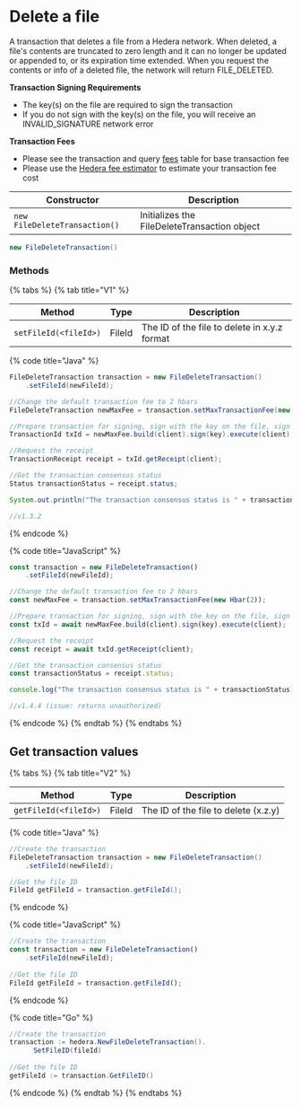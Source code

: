 # Delete a file

A transaction that deletes a file from a Hedera network. When deleted, a file's contents are truncated to zero length and it can no longer be updated or appended to, or its expiration time extended. When you request the contents or info of a deleted file, the network will return FILE\_DELETED.

**Transaction Signing Requirements**

- The key(s) on the file are required to sign the transaction
- If you do not sign with the key(s) on the file, you will receive an INVALID\_SIGNATURE network error

**Transaction Fees**

- Please see the transaction and query [fees](../../../../networks/mainnet/fees/#transaction-and-query-fees) table for base transaction fee
- Please use the [Hedera fee estimator](https://hedera.com/fees) to estimate your transaction fee cost

| Constructor                   | Description                                  |
| ----------------------------- | -------------------------------------------- |
| `new FileDeleteTransaction()` | Initializes the FileDeleteTransaction object |

```java
new FileDeleteTransaction()
```

### Methods

{% tabs %}
{% tab title="V1" %}

| Method                | Type   | Description                                                                  |
| --------------------- | ------ | ---------------------------------------------------------------------------- |
| `setFileId(<fileId>)` | FileId | The ID of the file to delete in x.y.z format |

{% code title="Java" %}

```java
FileDeleteTransaction transaction = new FileDeleteTransaction()
    .setFileId(newFileId);

//Change the default transaction fee to 2 hbars
FileDeleteTransaction newMaxFee = transaction.setMaxTransactionFee(new Hbar(2));

//Prepare transaction for signing, sign with the key on the file, sign with the client operator key and submit to a Hedera network
TransactionId txId = newMaxFee.build(client).sign(key).execute(client);

//Request the receipt
TransactionReceipt receipt = txId.getReceipt(client);

//Get the transaction consensus status
Status transactionStatus = receipt.status;

System.out.println("The transaction consensus status is " + transactionStatus);

//v1.3.2
```

{% endcode %}

{% code title="JavaScript" %}

```javascript
const transaction = new FileDeleteTransaction()
    .setFileId(newFileId);

//Change the default transaction fee to 2 hbars
const newMaxFee = transaction.setMaxTransactionFee(new Hbar(2));

//Prepare transaction for signing, sign with the key on the file, sign with the client operator key and submit to a Hedera network
const txId = await newMaxFee.build(client).sign(key).execute(client);

//Request the receipt
const receipt = await txId.getReceipt(client);

//Get the transaction consensus status
const transactionStatus = receipt.status;

console.log("The transaction consensus status is " + transactionStatus);

//v1.4.4 (issue: returns unauthorized)
```

{% endcode %}
{% endtab %}
{% endtabs %}

## Get transaction values

{% tabs %}
{% tab title="V2" %}

| Method                | Type   | Description                                                                             |
| --------------------- | ------ | --------------------------------------------------------------------------------------- |
| `getFileId(<fileId>)` | FileId | The ID of the file to delete (x.z.y) |

{% code title="Java" %}

```java
//Create the transaction
FileDeleteTransaction transaction = new FileDeleteTransaction()
    .setFileId(newFileId);

//Get the file ID
FileId getFileId = transaction.getFileId();
```

{% endcode %}

{% code title="JavaScript" %}

```javascript
//Create the transaction
const transaction = new FileDeleteTransaction()
    .setFileId(newFileId);
    
//Get the file ID
FileId getFileId = transaction.getFileId();
```

{% endcode %}

{% code title="Go" %}

```java
//Create the transaction
transaction := hedera.NewFileDeleteTransaction().
	  SetFileID(fileId)
	
//Get the file ID
getFileId := transaction.GetFileID()
```

{% endcode %}
{% endtab %}
{% endtabs %}

##
